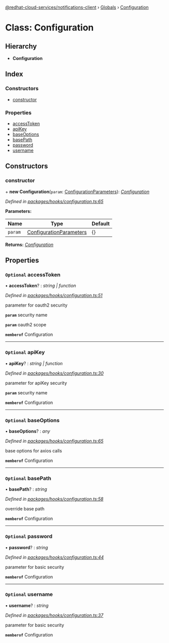 [@redhat-cloud-services/notifications-client](../README.md) › [Globals](../globals.md) › [Configuration](configuration.md)

# Class: Configuration

## Hierarchy

* **Configuration**

## Index

### Constructors

* [constructor](configuration.md#constructor)

### Properties

* [accessToken](configuration.md#optional-accesstoken)
* [apiKey](configuration.md#optional-apikey)
* [baseOptions](configuration.md#optional-baseoptions)
* [basePath](configuration.md#optional-basepath)
* [password](configuration.md#optional-password)
* [username](configuration.md#optional-username)

## Constructors

###  constructor

\+ **new Configuration**(`param`: [ConfigurationParameters](../interfaces/configurationparameters.md)): *[Configuration](configuration.md)*

*Defined in [packages/hooks/configuration.ts:65](https://github.com/RedHatInsights/javascript-clients/blob/master/packages/hooks/configuration.ts#L65)*

**Parameters:**

Name | Type | Default |
------ | ------ | ------ |
`param` | [ConfigurationParameters](../interfaces/configurationparameters.md) | {} |

**Returns:** *[Configuration](configuration.md)*

## Properties

### `Optional` accessToken

• **accessToken**? : *string | function*

*Defined in [packages/hooks/configuration.ts:51](https://github.com/RedHatInsights/javascript-clients/blob/master/packages/hooks/configuration.ts#L51)*

parameter for oauth2 security

**`param`** security name

**`param`** oauth2 scope

**`memberof`** Configuration

___

### `Optional` apiKey

• **apiKey**? : *string | function*

*Defined in [packages/hooks/configuration.ts:30](https://github.com/RedHatInsights/javascript-clients/blob/master/packages/hooks/configuration.ts#L30)*

parameter for apiKey security

**`param`** security name

**`memberof`** Configuration

___

### `Optional` baseOptions

• **baseOptions**? : *any*

*Defined in [packages/hooks/configuration.ts:65](https://github.com/RedHatInsights/javascript-clients/blob/master/packages/hooks/configuration.ts#L65)*

base options for axios calls

**`memberof`** Configuration

___

### `Optional` basePath

• **basePath**? : *string*

*Defined in [packages/hooks/configuration.ts:58](https://github.com/RedHatInsights/javascript-clients/blob/master/packages/hooks/configuration.ts#L58)*

override base path

**`memberof`** Configuration

___

### `Optional` password

• **password**? : *string*

*Defined in [packages/hooks/configuration.ts:44](https://github.com/RedHatInsights/javascript-clients/blob/master/packages/hooks/configuration.ts#L44)*

parameter for basic security

**`memberof`** Configuration

___

### `Optional` username

• **username**? : *string*

*Defined in [packages/hooks/configuration.ts:37](https://github.com/RedHatInsights/javascript-clients/blob/master/packages/hooks/configuration.ts#L37)*

parameter for basic security

**`memberof`** Configuration
